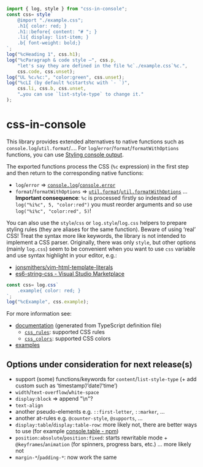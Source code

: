 ```js
import { log, style } from "css-in-console";
const css= style`
	@import "./example.css";
	.h1{ color: red; }
	.h1::before{ content: "# "; }
	.li{ display: list-item; }
	.b{ font-weight: bold;}
`;
log("%cHeading 1", css.h1);
log("%cParagraph & code style –", css.p,
	"let's say they are defined in the file %c`./example.css`%c.",
	css.code, css.unset);
log("UL %c↓%c:", "color:green", css.unset);
log("%cLI (by default %cstarts%c with `- `)",
	css.li, css.b, css.unset,
	"…you can use `list-style-type` to change it."
);
```
# css-in-console
This library provides extended alternatives to native functions such as `console.log`/`util.format`/….
For `log`/`error`/`format`/`formatWithOptions` functions, you can use [Styling console output](https://developer.mozilla.org/en-US/docs/Web/API/console#styling_console_output).

The exported functions process the CSS (`%c` expression) in the first step and then return to the corresponding native functions:
- `log`/`error` ⇒ [`console.log`](https://nodejs.org/api/console.html#consolelogdata-args)/[`console.error`](https://nodejs.org/api/console.html#consoleerrordata-args)
- `format`/`formatWithOptions` ⇒ [`util.format`](https://nodejs.org/api/console.html#consoleerrordata-args)/[`util.formatWithOptions`](https://nodejs.org/api/util.html#utilformatwithoptionsinspectoptions-format-args)
…**Important consequence**: `%c` is processed firstly so indestead of `log("%i%c", 5, "color:red")` you must reorder arguments and so use `log("%i%c", "color:red", 5)`!

You can also use the `style`/`css` or `log.style`/`log.css` helpers to prepare styling rules (they are aliases for the same function).
Beware of using ‘real’ CSS! Treat the syntax more like keywords, the library is not intended to implement a CSS parser.
Originally, there was only `style`, but other options (mainly `log.css`) seem to be convenient when you want to use `css` variable and use syntax highlight in your editor, e.g.:
- [jonsmithers/vim-html-template-literals](https://github.com/jonsmithers/vim-html-template-literals)
- [es6-string-css - Visual Studio Marketplace](https://marketplace.visualstudio.com/items?itemName=bashmish.es6-string-css)
```js
const css= log.css`
	.example{ color: red; }
`;
log("%cExample", css.example);
```

For more information see:
- [documentation](./docs/README.md) (generated from TypeScript definition file)
	- [`css_rules`](./docs/README.md#css_rules): supported CSS rules
	- [`css_colors`](./docs/README.md#css_colors): supported CSS colors
- [examples](./examples)

## Options under consideration for next release(s)
- support (some) functions/keywords for `content`/`list-style-type` (+ add custom such as ‘timestamp’/‘date’/‘time’)
- `width`/`text-overflow`/`white-space`
- `display:block` ⇒ append "\n"?
- `text-align`
- another pseudo-elements e.g. `::first-letter`, `::marker`, …
- another at-rules e.g. `@counter-style`, `@supports`, …
- `display:table`/`display:table-row`: more likely not, there are better ways to use (for example [console.table - npm](https://www.npmjs.com/package/console.table))
- `position:absolute`/`position:fixed`: starts rewritable mode + `@keyframes`/`animation` (for spinners, progress bars, etc.) … more likely not
- `margin-*`/`padding-*`: now work the same
